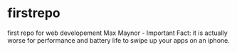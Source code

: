 # firstrepo
first repo for web developement
Max Maynor - Important Fact: it is actually worse for performance and battery life to swipe up your apps on an iphone. 
